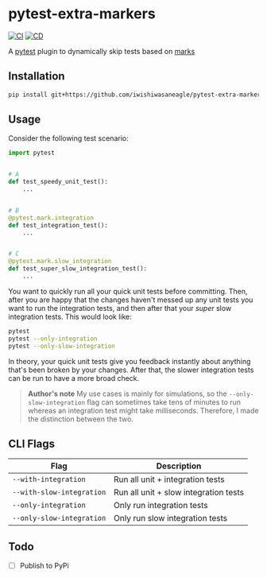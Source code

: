 # pytest-extra-markers
[![CI](https://github.com/iwishiwasaneagle/pytest-extra-markers/actions/workflows/CI.yml/badge.svg)](https://github.com/iwishiwasaneagle/pytest-extra-markers/actions/workflows/CI.yml) [![CD](https://github.com/iwishiwasaneagle/pytest-extra-markers/actions/workflows/CD.yml/badge.svg)](https://github.com/iwishiwasaneagle/pytest-extra-markers/actions/workflows/CD.yml)

A [pytest](https://docs.pytest.org) plugin to dynamically skip tests based on [marks](https://docs.pytest.org/en/latest/reference/reference.html#marks)

## Installation

```bash
pip install git+https://github.com/iwishiwasaneagle/pytest-extra-markers@master
```

## Usage

Consider the following test scenario:

```python
import pytest


# A
def test_speedy_unit_test():
    ...


# B
@pytest.mark.integration
def test_integration_test():
    ...


# C
@pytest.mark.slow_integration
def test_super_slow_integration_test():
    ...
```

You want to quickly run all your quick unit tests before committing. Then, after you are happy that the changes haven't messed up any unit tests you want to run the integration tests, and then after that your *super* slow integration tests. This would look like:

```bash
pytest
pytest --only-integration
pytest --only-slow-integration
```

In theory, your quick unit tests give you feedback instantly about anything that's been
broken by your changes. After that, the slower integration tests can be run to have a
more broad check.

> **Author's note**
> My use cases is mainly for simulations, so the `--only-slow-integration` flag
> can sometimes take tens of minutes to run whereas an integration test might take
> milliseconds. Therefore, I made the distinction between the two.

## CLI Flags

| Flag                     | Description                           |
|--------------------------|---------------------------------------|
| `--with-integration`      | Run all unit + integration tests      |
| `--with-slow-integration` | Run all unit + slow integration tests |
| `--only-integration`      | Only run integration tests            |
| `--only-slow-integration` | Only run slow integration tests       |

## Todo

- [ ] Publish to PyPi
